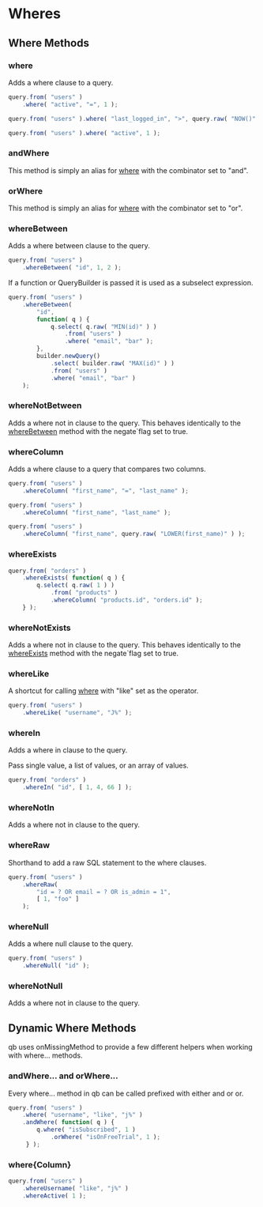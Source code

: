 # Wheres









## Where Methods

### where








Adds a where clause to a query.


```javascript
query.from( "users" )
    .where( "active", "=", 1 );
```

```javascript
query.from( "users" ).where( "last_logged_in", ">", query.raw( "NOW()" ) );
```

```javascript
query.from( "users" ).where( "active", 1 );
```

### andWhere







This method is simply an alias for [where](https://qb.ortusbooks.com/query-builder/building-queries/wheres#where) with the combinator set to "and".

### orWhere







This method is simply an alias for [where](https://qb.ortusbooks.com/query-builder/building-queries/wheres#where) with the combinator set to "or".

### whereBetween









Adds a where between clause to the query.


```javascript
query.from( "users" )
    .whereBetween( "id", 1, 2 );
```






If a function or QueryBuilder is passed it is used as a subselect expression.


```javascript
query.from( "users" )
    .whereBetween(
        "id",
        function( q ) {
            q.select( q.raw( "MIN(id)" ) )
                .from( "users" )
                .where( "email", "bar" );
        },
        builder.newQuery()
            .select( builder.raw( "MAX(id)" ) )
            .from( "users" )
            .where( "email", "bar" )
    );
```






### whereNotBetween








Adds a where not in clause to the query.  This behaves identically to the [whereBetween](https://qb.ortusbooks.com/query-builder/building-queries/wheres#wherebetween) method with the negate`flag set to true.

### whereColumn








Adds a where clause to a query that compares two columns.


```javascript
query.from( "users" )
    .whereColumn( "first_name", "=", "last_name" );
```


```javascript
query.from( "users" )
    .whereColumn( "first_name", "last_name" );
```


```javascript
query.from( "users" )
    .whereColumn( "first_name", query.raw( "LOWER(first_name)" ) );
```






### whereExists






```javascript
query.from( "orders" )
    .whereExists( function( q ) {
        q.select( q.raw( 1 ) )
            .from( "products" )
            .whereColumn( "products.id", "orders.id" );
    } );
```

### whereNotExists






Adds a where not in clause to the query.  This behaves identically to the [whereExists](https://qb.ortusbooks.com/query-builder/building-queries/wheres#whereexists) method with the negate`flag set to true.

### whereLike







A shortcut for calling [where](https://qb.ortusbooks.com/query-builder/building-queries/wheres#where) with "like" set as the operator.


```javascript
query.from( "users" )
    .whereLike( "username", "J%" );
```






### whereIn








Adds a where in clause to the query.

Pass single value, a list of values, or an array of values.

```javascript
query.from( "orders" )
    .whereIn( "id", [ 1, 4, 66 ] );
```

### whereNotIn

Adds a where not in clause to the query.

### whereRaw

Shorthand to add a raw SQL statement to the where clauses.


```javascript
query.from( "users" )
    .whereRaw(
        "id = ? OR email = ? OR is_admin = 1",
        [ 1, "foo" ]
    );
```






### whereNull







Adds a where null clause to the query.


```javascript
query.from( "users" )
    .whereNull( "id" );
```






### whereNotNull







Adds a where not in clause to the query.

## Dynamic Where Methods

qb uses onMissingMethod to provide a few different helpers when working with where... methods.

### andWhere... and orWhere...

Every where... method in qb can be called prefixed with either and or or.


```javascript
query.from( "users" )
    .where( "username", "like", "j%" )
    .andWhere( function( q ) {
        q.where( "isSubscribed", 1 )
            .orWhere( "isOnFreeTrial", 1 );
     } );
```






### where{Column}

```javascript
query.from( "users" )
    .whereUsername( "like", "j%" )
    .whereActive( 1 );
```






